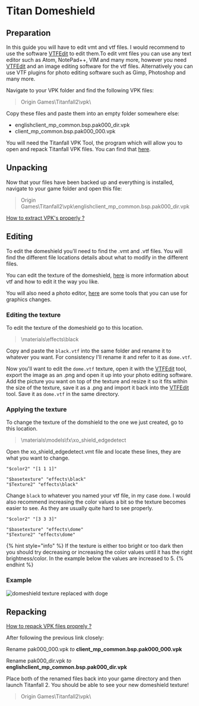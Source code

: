 # Titan Domeshield

## Preparation

In this guide you will have to edit vmt and vtf files. I would recommend to use the software [VTFEdit](https://noskill.gitbook.io/titanfall2/how-to-start-modding/modding-tools) to edit them.To edit vmt files you can use any text editor such as Atom, NotePad++, VIM and many more, however you need [VTFEdit](https://noskill.gitbook.io/titanfall2/how-to-start-modding/modding-tools) and an image editing software for the vtf files. Alternatively you can use VTF plugins for photo editing software such as Gimp, Photoshop and many more.

Navigate to your VPK folder and find the following VPK files:

> Origin Games\Titanfall2\vpk\

Copy these files and paste them into an empty folder somewhere else:

* englishclient\_mp\_common.bsp.pak000\_dir.vpk
* client\_mp\_common.bsp.pak000\_000.vpk

You will need the Titanfall VPK Tool, the program which will allow you to open and repack Titanfall VPK files. You can find that [here](https://noskill.gitbook.io/titanfall2/how-to-start-modding/modding-tools).

## Unpacking

Now that your files have been backed up and everything is installed, navigate to your game folder and open this file:

> Origin Games\Titanfall2\vpk\englishclient\_mp\_common.bsp.pak000\_dir.vpk

​[How to extract VPK's properly ?](https://noskill.gitbook.io/titanfall2/how-to-start-modding/how-to-backup-extract-and-repack)

## Editing

To edit the domeshield you'll need to find the .vmt and .vtf files. You will find the different file locations details about what to modify in the different files.

You can edit the texture of the domeshield, [here](https://noskill.gitbook.io/titanfall2/information/color-and-texture-info) is more information about vtf and how to edit it the way you like.

You will also need a photo editor, [here](https://noskill.gitbook.io/titanfall2/how-to-start-modding/modding-tools) are some tools that you can use for graphics changes.

### Editing the texture

To edit the texture of the domeshield go to this location.

> \materials\effects\black

Copy and paste the `black.vtf` into the same folder and rename it to whatever you want. For consistency I'll rename it and refer to it as `dome.vtf`.

Now you'll want to edit the `dome.vtf` texture, open it with the [VTFEdit](https://noskill.gitbook.io/titanfall2/how-to-start-modding/modding-tools) tool, export the image as an .png and open it up into your photo editing software. Add the picture you want on top of the texture and resize it so it fits within the size of the texture, save it as a .png and import it back into the [VTFEdit](https://noskill.gitbook.io/titanfall2/how-to-start-modding/modding-tools) tool. Save it as `dome.vtf` in the same directory.

### Applying the texture

To change the texture of the domshield to the one we just created, go to this location.

> \materials\models\fx\xo\_shield\_edgedetect

Open the xo\_shield\_edgedetect.vmt file and locate these lines, they are what you want to change.

```text
"$color2" "[1 1 1]"

"$basetexture" "effects\black"
"$Texture2" "effects\black"
```

Change `black` to whatever you named your vtf file, in my case `dome`. I would also recommend increasing the color values a bit so the texture becomes easier to see. As they are usually quite hard to see properly.

```text
"$color2" "[3 3 3]"

"$basetexture" "effects\dome"
"$Texture2" "effects\dome"
```

{% hint style="info" %}
If the texture is either too bright or too dark then you should try decreasing or increasing the color values until it has the right brightness/color. In the example below the values are increased to 5.
{% endhint %}

### Example

![domeshield texture replaced with doge](.gitbook/assets/titanfall-2-screenshot-2020.03.11-19.41.56.68.png)

## Repacking

​[How to repack VPK files proprely ?](https://noskill.gitbook.io/titanfall2/how-to-start-modding/how-to-backup-extract-and-repack)​

After following the previous link closely:

Rename pak000\_000.vpk _to_ **client\_mp\_common.bsp.pak000\_000.vpk**

Rename pak000\_dir.vpk _to_ **englishclient\_mp\_common.bsp.pak000\_dir.vpk**

Place both of the renamed files back into your game directory and then launch Titanfall 2. You should be able to see your new domeshield texture!

> Origin Games\Titanfall2\vpk\

